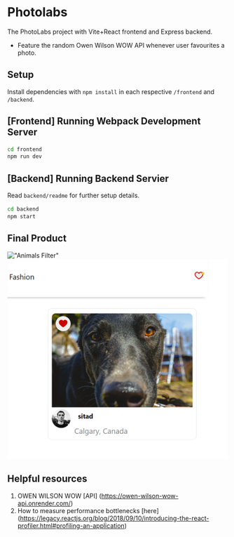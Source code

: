 # Photolabs
The PhotoLabs project with Vite+React frontend and Express backend.

* Feature the random Owen Wilson WOW API whenever user favourites a photo. 

## Setup

Install dependencies with `npm install` in each respective `/frontend` and `/backend`.

## [Frontend] Running Webpack Development Server

```sh
cd frontend
npm run dev 
```

## [Backend] Running Backend Servier

Read `backend/readme` for further setup details.

```sh
cd backend
npm start
```

## Final Product

!["Animals Filter"](https://github.com/missnhi/PhotoLabs/blob/main/docs/animals.png)
!["Notification of Favourites"](https://github.com/missnhi/PhotoLabs/blob/main/docs/likes-notif.png)

## Helpful resources
1. OWEN WILSON WOW [API] (https://owen-wilson-wow-api.onrender.com/)
2. How to measure performance bottlenecks [here] (https://legacy.reactjs.org/blog/2018/09/10/introducing-the-react-profiler.html#profiling-an-application)
